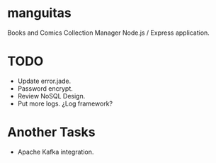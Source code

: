 # manguitas
Books and Comics Collection Manager Node.js / Express application.

# TODO
- Update error.jade.
- Password encrypt.
- Review NoSQL Design.
- Put more logs. ¿Log framework?

# Another Tasks
- Apache Kafka integration.
